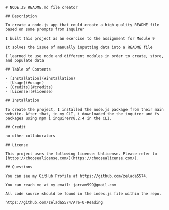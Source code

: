 

    # NODE.JS README.md file creator

    ## Description

    To create a node.js app that could create a high quality README file based on some prompts from Inquirer

    I built this project as an exercise to the assignment for Module 9

    It solves the issue of manually inputting data into a README file

    I learned to use node and different modules in order to create, store, and populate data

    ## Table of Contents
    
    - [Installation](#installation)
    - [Usage](#usage)
    - [Credits](#credits)
    - [License](#license)

    ## Installation 

    To create the project, I installed the node.js package from their main website. After that, in my CLI, i downloaded the the inquirer and fs packages using npm i inquirer@8.2.4 in the CLI. 

    ## Credit

    no other collaborators 

    ## License
    
    This project uses the following license: Unlicense. Please refer to [https://choosealicense.com/](https://choosealicense.com/).

    ## Questions

    You can see my GitHub Profile at https://github.com/zelada5574.

    You can reach me at my email: jarram999@gmail.com

    All code source should be found in the index.js file within the repo.

    https://github.com/zelada5574/Are-U-Reading
    